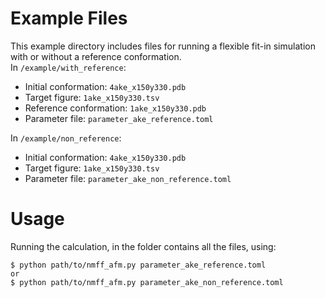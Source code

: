 # Example Files
This example directory includes files for running a flexible fit-in simulation with or without a reference conformation.\
In `/example/with_reference`:
 * Initial conformation: `4ake_x150y330.pdb`
 * Target figure: `1ake_x150y330.tsv`
 * Reference conformation: `1ake_x150y330.pdb`
 * Parameter file: `parameter_ake_reference.toml`

In `/example/non_reference`:
 * Initial conformation: `4ake_x150y330.pdb`
 * Target figure: `1ake_x150y330.tsv`
 * Parameter file: `parameter_ake_non_reference.toml`

# Usage
Running the calculation, in the folder contains all the files, using:
```
$ python path/to/nmff_afm.py parameter_ake_reference.toml
or
$ python path/to/nmff_afm.py parameter_ake_non_reference.toml
```
